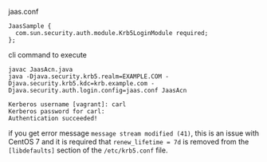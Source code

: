 jaas.conf

```
JaasSample {
  com.sun.security.auth.module.Krb5LoginModule required;
};
```

cli command to execute

```
javac JaasAcn.java
java -Djava.security.krb5.realm=EXAMPLE.COM -Djava.security.krb5.kdc=krb.example.com -Djava.security.auth.login.config=jaas.conf JaasAcn
```

```
Kerberos username [vagrant]: carl
Kerberos password for carl:
Authentication succeeded!
```

if you get error message `message stream modified (41)`, this is an issue with CentOS 7 and it is required that `renew_lifetime = 7d` is removed from the `[libdefaults]` section of the `/etc/krb5.conf` file.
